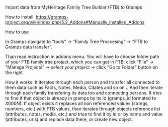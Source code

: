 Import data from MyHeritage Family Tree Builder (FTB) to Gramps

How to install: https://gramps-project.org/wiki/index.php/5.2_Addons#Manually_installed_Addons

How to use

In Gramps navigate to 
"tools" -> "Family Tree Proccesing" -> "FTB to Gramps data transfer".

Than read instruction in addons menu. You will have to choose folder path of your FTB family tree project, which you can get in FTB:
click "File" -> "Manage Projects" -> *select your project* -> click "Go to Folder" button on the right

How it works:
It iterates through each person and transfer all connected to them data
such as Facts, Notes, Media, Citates and so on...
And then iterate through each family transfering its data too and connecting persons.
It tries to find if that object is already in gramps by its id (gramps_id formated to X000N). If object exists it replaces all non referenced values (strings, numbers, etc.) with FTB values, than iterates through objects reference list (attributes, notes, media, etc.) and tries to find it by id or by name and value (attributes, urls) and replace data there, or create new object.
